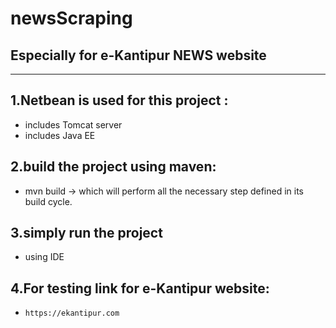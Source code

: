 # newsScraping
## Especially for e-Kantipur NEWS website
***
## 1.Netbean is used for this project :
  - includes Tomcat server
  - includes Java EE
   
## 2.build the project using maven:
  - mvn build -> which will perform all the necessary step defined in its build cycle.
  
## 3.simply run the project 
  - using IDE
  
## 4.For testing link for e-Kantipur website:
  - `https://ekantipur.com`
